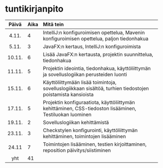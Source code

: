 # tuntikirjanpito

| Päivä | Aika | Mitä tein  |
| :----:|:-----| :-----|
| 4.11. | 4    | IntelliJ:n konfiguroimisen opettelua, Mavenin konfiguroimisen opettelua, paljon tiedonhakua |
| 5.11. | 3    | JavaFX:n kertaus, IntelliJ:n konfiguroimista |
| 10.11.| 6    | Lisää JavaFX:n kertausta, projektin suunnittelua, tiedonhakua |
| 11.11.| 5    | Projektin ideointia, tiedonhakua, käyttöliittymän ja sovelluslogiikan perusteiden luonti |
| 15.11.| 6    | Käyttöliittymään lisää toimintoja, sovelluslogiikkaan sisältöä, turhien tiedostojen poistamista kansioista |
| 17.11.| 5    | Projektin konfiguraatiota, käyttöliittymän kehittäminen, CSS-tiedoston lisääminen, Testiluokan luominen | 
| 19.11.| 2    | Sovelluslogiikan kehittämistä |
| 23.11.| 3    | Checkstylen konfigurointi, käyttöliittymän kehittäminen, toimintojen lisääminen |
| 24.11 | 7    | Toimintojen lisääminen, testien kirjoittaminen, reposition päivitys/siistiminen |
| yht   | 41   | | 

